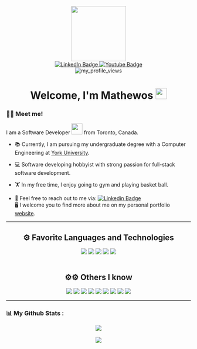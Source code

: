 <div id="header" align="center">
  <img src="https://media.giphy.com/media/06vbLCWUQcDKGFVjPt/giphy.gif" width="150"/>
  <div id="badges">
  <a href="https://www.linkedin.com/in/mathewos-beyene/" target="_blank">
    <img src="https://img.shields.io/badge/LinkedIn-blue?style=for-the-badge&logo=linkedin&logoColor=white" alt="LinkedIn Badge"/>
  </a>
  <a href="https://www.instagram.com/mathy_gb/" target="_blank">
    <img src="https://img.shields.io/badge/Instagram-E4405F?style=for-the-badge&logo=instagram&logoColor=white" alt="Youtube Badge"/>
  </a>
</div>

<img src="https://komarev.com/ghpvc/?username=chrisyan04&style=flat-square&color=blue" alt="my_profile_views"/>
</div>

<h1 align="center">
  Welcome, I'm Mathewos
  <img src="https://media.giphy.com/media/hvRJCLFzcasrR4ia7z/giphy.gif" width="30px"/>
</h1>

### :man_technologist: Meet me!

I am a Software Developer <img src="https://media.giphy.com/media/WUlplcMpOCEmTGBtBW/giphy.gif" width="30"> from Toronto, Canada.

- 📚 Currently, I am pursuing my undergraduate degree with a Computer Engineering at <a href="https://www.yorku.ca/" target="_blank">York University</a>.

- 💻 Software developing hobbyist with strong passion for full-stack software development.

- 🏋️ In my free time, I enjoy going to gym and playing basket ball.

- 📨 Feel free to reach out to me via: <a href="https://www.linkedin.com/in/mathewos-beyene/">![Linkedin Badge](https://img.shields.io/badge/-Mathewos_Beyene-blue?style=flat&logo=Linkedin&logoColor=white)</a>
  <br>
  🖥️ I welcome you to find more about me on my personal portfolio <a href="https://mathytech1.github.io/My-Portfolio/">website</a>.

---

<h2 align="center">⚙️ Favorite Languages and Technologies</h2>
<div id="languages" align="center">
<a href="https://www.javascript.com/"><img src="https://img.shields.io/badge/JavaScript-323330?style=for-the-badge&logo=javascript&logoColor=F7DF1E" /></a> <img src="https://img.shields.io/badge/React-20232A?style=for-the-badge&logo=react&logoColor=61DAFB" /> <img src="https://img.shields.io/badge/java-%23ED8B00.svg?style=for-the-badge&logo=openjdk&logoColor=white" /> <img src="https://img.shields.io/badge/Express-%230A0FFF.svg?style=for-the-badge&logo=express&logoColor=white" /> <img src="https://img.shields.io/badge/C%2B%2B-%230A0FFF.svg?style=for-the-badge&logo=c%2B%2B&logoColor=white" />
</div>
<br>
<h2 align="center">⚙⚙ Others I know</h2>
<div id="languages" align="center">
<img src="https://img.shields.io/badge/PHP-%230A0FFF.svg?style=for-the-badge&logo=php&logoColor=white" />
<img src="https://img.shields.io/badge/C%23-276DC3?style=for-the-badge&logo=c%23&logoColor=white" /> <img src="https://img.shields.io/badge/C-00599C?style=for-the-badge&logo=c&logoColor=white" /> <img src="https://img.shields.io/badge/MatLab-black?style=for-the-badge&logo=next.js&logoColor=white" /> <img src="https://img.shields.io/badge/HTML5-E34F26?style=for-the-badge&logo=html5&logoColor=white" /> <img src="https://img.shields.io/badge/CSS3-1572B6?style=for-the-badge&logo=css3&logoColor=white" /> <img src="https://img.shields.io/badge/GIT-E44C30?style=for-the-badge&logo=git&logoColor=white" /> <img src="https://img.shields.io/badge/SQLite-07405E?style=for-the-badge&logo=sqlite&logoColor=white" /> <img src="https://img.shields.io/badge/Android%20Studio-3DDC84.svg?style=for-the-badge&logo=android-studio&logoColor=white" /> 
</div>

---

### 📊 My Github Stats :

<div id="stats" align="center">
  <img src="https://api.githubtrends.io/user/svg/mathytech1/langs?time_range=one_year&theme=dark" />
  <br>
  <br>
  <img src="https://github-readme-stats.vercel.app/api?username=mathytech1&show_icons=true&theme=tokyonight" />
</div>
<br>
